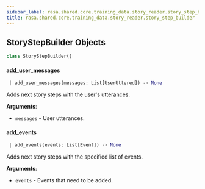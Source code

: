 ```yaml
---
sidebar_label: rasa.shared.core.training_data.story_reader.story_step_builder
title: rasa.shared.core.training_data.story_reader.story_step_builder
---
```

## StoryStepBuilder Objects

```python
class StoryStepBuilder()
```

#### add\_user\_messages

```python
 | add_user_messages(messages: List[UserUttered]) -> None
```

Adds next story steps with the user&#x27;s utterances.

**Arguments**:

- `messages` - User utterances.

#### add\_events

```python
 | add_events(events: List[Event]) -> None
```

Adds next story steps with the specified list of events.

**Arguments**:

- `events` - Events that need to be added.

